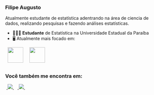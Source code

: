 ### Filipe Augusto 
Atualmente estudante de estatística adentrando na área de ciencia de dados, realizando pesquisas e fazendo análises estatísticas.

- 👨🏻‍💻 **Estudante** de Estatística na Universidade Estadual da Paraíba
- 🖥️ Atualmente mais focado em:
<div style="display: inline">
  &nbsp;&nbsp;<img width='50' height='50' src="https://cdn.jsdelivr.net/gh/devicons/devicon/icons/python/python-original.svg" />&nbsp;&nbsp;
  &nbsp;&nbsp;<img width='50' height='50' src="https://cdn.jsdelivr.net/gh/devicons/devicon/icons/r/r-original.svg" />&nbsp;&nbsp;&nbsp;
</div> 

##

### Você também me encontra em:
&nbsp;<a href="https://www.linkedin.com/in/filipe-augusto-felix-de-queiroz-83bb8326b/">
  <img src="https://img.shields.io/badge/linkedin-%230077B5.svg?style=for-the-badge&logo=linkedin&logoColor=white">
</a>&nbsp;
&nbsp;<a href="https://www.instagram.com/filipeafq/">
  <img src="https://img.shields.io/badge/Instagram-%23E4405F.svg?style=for-the-badge&logo=Instagram&logoColor=white">
</a>&nbsp;

